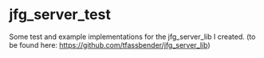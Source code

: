 # jfg_server_test

Some test and example implementations for the jfg_server_lib I created.
(to be found here: https://github.com/tfassbender/jfg_server_lib)

